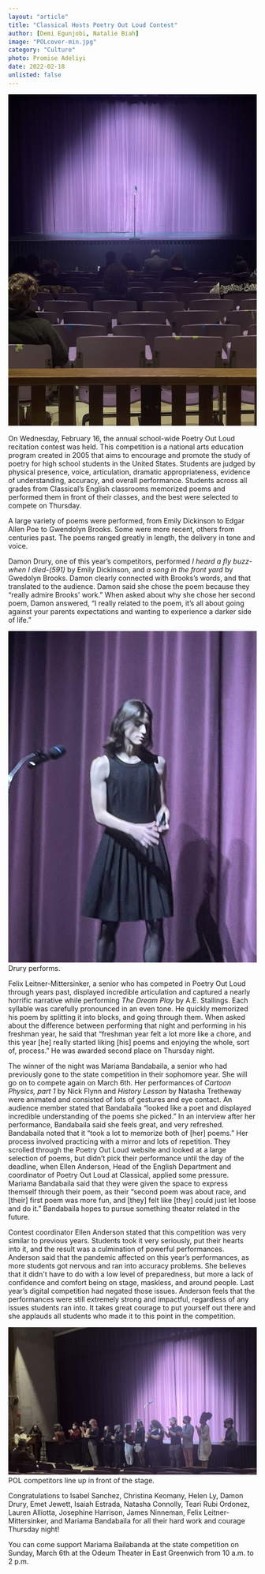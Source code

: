 ```yaml
---
layout: "article"
title: "Classical Hosts Poetry Out Loud Contest"
author: [Demi Egunjobi, Natalie Biah]
image: "POLcover-min.jpg"
category: "Culture"
photo: Promise Adeliyi
date: 2022-02-18
unlisted: false
---
```


![Cover Photo](/assets/images/POLcover-min.jpg)

On Wednesday, February 16, the annual school-wide Poetry Out Loud recitation contest was held. This competition is a national arts education program created in 2005 that aims to encourage and promote the study of poetry for high school students in the United States. Students are judged by physical presence, voice, articulation, dramatic appropriateness, evidence of understanding, accuracy, and overall performance. Students across all grades from Classical’s English classrooms memorized poems and performed them in front of their classes, and the best were selected to compete on Thursday.
 
A large variety of poems were performed, from Emily Dickinson to Edgar Allen Poe to Gwendolyn Brooks. Some were more recent, others from centuries past. The poems ranged greatly in length, the delivery in tone and voice. 

Damon Drury, one of this year’s competitors, performed *I heard a fly buzz-when I died-(591)* by Emily Dickinson, and *a song in the front yard* by Gwedolyn Brooks. Damon clearly connected with Brooks’s words, and that translated to the audience. Damon said she chose the poem because they “really admire Brooks' work.” When asked about why she chose her second poem, Damon answered, “I really related to the poem, it’s all about going against your parents expectations and wanting to experience a darker side of life.”

![Damon Drury Performs](/assets/images/POLDamon-min.jpg)
<span>Drury performs.</span>

Felix Leitner-Mittersinker, a senior who has competed in Poetry Out Loud through years past, displayed incredible articulation and captured a nearly horrific narrative while performing *The Dream Play* by A.E. Stallings. Each syllable was carefully pronounced in an even tone. He quickly memorized his poem by splitting it into blocks, and going through them. When asked about the difference between performing that night and performing in his freshman year, he said that “freshman year felt a lot more like a chore, and this year [he] really started liking [his] poems and enjoying the whole, sort of, process.” He was awarded second place on Thursday night.

The winner of the night was Mariama Bandabaila, a senior who had previously gone to the state competition in their sophomore year. She will go on to compete again on March 6th. Her performances of *Cartoon Physics, part 1* by Nick Flynn and *History Lesson* by Natasha Tretheway were animated and consisted of lots of gestures and eye contact. An audience member stated that Bandabaila “looked like a poet and displayed incredible understanding of the poems she picked.” In an interview after her performance, Bandabaila said she feels great, and very refreshed. Bandabaila noted that it “took a lot to memorize both of [her] poems.” Her process involved practicing with a mirror and lots of repetition. They scrolled through the Poetry Out Loud website and looked at a large selection of poems, but didn’t pick their performance until the day of the deadline, when Ellen Anderson, Head of the English Department and coordinator of Poetry Out Loud at Classical, applied some pressure. Mariama Bandabaila said that they were given the space to express themself through their poem, as their “second poem was about race, and [their] first poem was more fun, and [they] felt like [they] could just let loose and do it.” Bandabaila hopes to pursue something theater related in the future.

Contest coordinator Ellen Anderson stated that this competition was very similar to previous years. Students took it very seriously, put their hearts into it, and the result was a culmination of powerful performances. Anderson said that the pandemic affected on this year’s performances, as more students got nervous and ran into accuracy problems. She believes that it didn't have to do with a low level of preparedness, but more a lack of confidence and comfort being on stage, maskless, and around people. Last year’s digital competition had negated those issues. Anderson feels that the performances were still extremely strong and impactful, regardless of any issues students ran into. It takes great courage to put yourself out there and she applauds all students who made it to this point in the competition.

![Competitors Group Photo](/assets/images/POLgroupphoto-min.jpg)
<span>POL competitors line up in front of the stage.</span>

Congratulations to Isabel Sanchez, Christina Keomany, Helen Ly, Damon Drury, Emet Jewett, Isaiah Estrada, Natasha Connolly, Teari Rubi Ordonez, Lauren Alliotta, Josephine Harrison, James Ninneman, Felix Leitner-Mittersinker, and Mariama Bandabaila for all their hard work and courage Thursday night!

You can come support Mariama Bailabanda at the state competition on Sunday, March 6th at the Odeum Theater in East Greenwich from 10 a.m. to 2 p.m.
